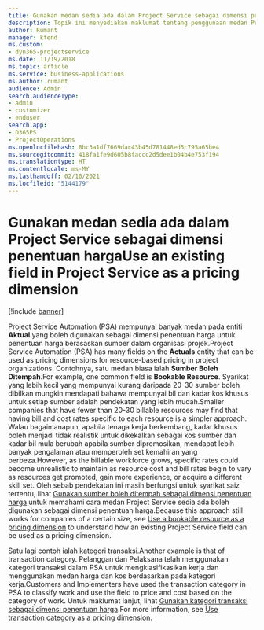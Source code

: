 ```yaml
---
title: Gunakan medan sedia ada dalam Project Service sebagai dimensi penentuan harga
description: Topik ini menyediakan maklumat tentang penggunaan medan Project Service sedia ada sebagai dimensi penentuan harga.
author: Rumant
manager: kfend
ms.custom:
- dyn365-projectservice
ms.date: 11/19/2018
ms.topic: article
ms.service: business-applications
ms.author: rumant
audience: Admin
search.audienceType:
- admin
- customizer
- enduser
search.app:
- D365PS
- ProjectOperations
ms.openlocfilehash: 8bc3a1df7669dac43b45d781448ed5c795a65be4
ms.sourcegitcommit: 418fa1fe9d605b8faccc2d5dee1b04b4e753f194
ms.translationtype: HT
ms.contentlocale: ms-MY
ms.lasthandoff: 02/10/2021
ms.locfileid: "5144179"
---
```

# <a name="use-an-existing-field-in-project-service-as-a-pricing-dimension"></a><span data-ttu-id="e4499-103">Gunakan medan sedia ada dalam Project Service sebagai dimensi penentuan harga</span><span class="sxs-lookup"><span data-stu-id="e4499-103">Use an existing field in Project Service as a pricing dimension</span></span>

[!include [banner](../includes/psa-now-project-operations.md)]

<span data-ttu-id="e4499-104">Project Service Automation (PSA) mempunyai banyak medan pada entiti **Aktual** yang boleh digunakan sebagai dimensi penentuan harga untuk penentuan harga berasaskan sumber dalam organisasi projek.</span><span class="sxs-lookup"><span data-stu-id="e4499-104">Project Service Automation (PSA) has many fields on the **Actuals** entity that can be used as pricing dimensions for resource-based pricing in project organizations.</span></span> <span data-ttu-id="e4499-105">Contohnya, satu medan biasa ialah **Sumber Boleh Ditempah**.</span><span class="sxs-lookup"><span data-stu-id="e4499-105">For example, one common field is **Bookable Resource**.</span></span> <span data-ttu-id="e4499-106">Syarikat yang lebih kecil yang mempunyai kurang daripada 20-30 sumber boleh dibilkan mungkin mendapati bahawa mempunyai bil dan kadar kos khusus untuk setiap sumber adalah pendekatan yang lebih mudah.</span><span class="sxs-lookup"><span data-stu-id="e4499-106">Smaller companies that have fewer than 20-30 billable resources may find that having bill and cost rates specific to each resource is a simpler approach.</span></span> <span data-ttu-id="e4499-107">Walau bagaimanapun, apabila tenaga kerja berkembang, kadar khusus boleh menjadi tidak realistik untuk dikekalkan sebagai kos sumber dan kadar bil mula berubah apabila sumber dipromosikan, mendapat lebih banyak pengalaman atau memperoleh set kemahiran yang berbeza.</span><span class="sxs-lookup"><span data-stu-id="e4499-107">However, as the billable workforce grows, specific rates could become unrealistic to maintain as resource cost and bill rates begin to vary as resources get promoted, gain more experience, or acquire a different skill set.</span></span> <span data-ttu-id="e4499-108">Oleh sebab pendekatan ini masih berfungsi untuk syarikat saiz tertentu, lihat [Gunakan sumber boleh ditempah sebagai dimensi penentuan harga](bookable-resource-pricing-dimension.md) untuk memahami cara medan Project Service sedia ada boleh digunakan sebagai dimensi penentuan harga.</span><span class="sxs-lookup"><span data-stu-id="e4499-108">Because this approach still works for companies of a certain size, see [Use a bookable resource as a pricing dimension](bookable-resource-pricing-dimension.md) to understand how an existing Project Service field can be used as a pricing dimension.</span></span>

<span data-ttu-id="e4499-109">Satu lagi contoh ialah kategori transaksi.</span><span class="sxs-lookup"><span data-stu-id="e4499-109">Another example is that of transaction category.</span></span> <span data-ttu-id="e4499-110">Pelanggan dan Pelaksana telah menggunakan kategori transaksi dalam PSA untuk mengklasifikasikan kerja dan menggunakan medan harga dan kos berdasarkan pada kategori kerja.</span><span class="sxs-lookup"><span data-stu-id="e4499-110">Customers and Implementers have used the transaction category in PSA to classify work and use the field to price and cost based on the category of work.</span></span> <span data-ttu-id="e4499-111">Untuk maklumat lanjut, lihat [Gunakan kategori transaksi sebagai dimensi penentuan harga](transaction-category-pricing-dimension.md).</span><span class="sxs-lookup"><span data-stu-id="e4499-111">For more information, see [Use transaction category as a pricing dimension](transaction-category-pricing-dimension.md).</span></span>

